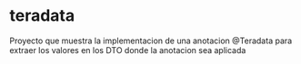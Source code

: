 # teradata
Proyecto que muestra la implementacion de una anotacion @Teradata para extraer los valores en los DTO donde la anotacion sea aplicada
